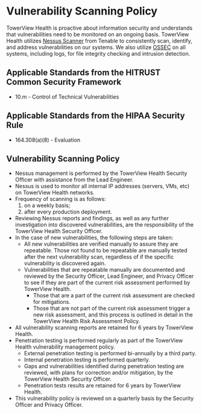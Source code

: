 # Vulnerability Scanning Policy

TowerView Health is proactive about information security and understands that vulnerabilities need to be monitored on an ongoing basis. TowerView Health utilizes [Nessus Scanner](http://www.tenable.com/products/nessus) from Tenable to consistently scan, identify, and address vulnerabilities on our systems. We also utilize [OSSEC](http://www.ossec.net/) on all systems, including logs, for file integrity checking and intrusion detection.

## Applicable Standards from the HITRUST Common Security Framework

* 10.m - Control of Technical Vulnerabilities

## Applicable Standards from the HIPAA Security Rule

* 164.308(a)(8) - Evaluation

## Vulnerability Scanning Policy

* Nessus management is performed by the TowerView Health Security Officer with assistance from the Lead Engineer.
* Nessus is used to monitor all internal IP addresses (servers, VMs, etc) on TowerView Health networks.
* Frequency of scanning is as follows:
	1. on a weekly basis;
	2. after every production deployment.
* Reviewing Nessus reports and findings, as well as any further investigation into discovered vulnerabilities, are the responsibility of the TowerView Health Security Officer.
* In the case of new vulnerabilities, the following steps are taken:
	* All new vulnerabilities are verified manually to assure they are repeatable. Those not found to be repeatable are manually tested after the next vulnerability scan, regardless of if the specific vulnerability is discovered again.
	* Vulnerabilities that are repeatable manually are documented and reviewed by the Security Officer, Lead Engineer, and Privacy Officer to see if they are part of the current risk assessment performed by TowerView Health.
		* Those that are a part of the current risk assessment are checked for mitigations.
		* Those that are not part of the current risk assessment trigger a new risk assessment, and this process is outlined in detail in the TowerView Health Risk Assessment Policy.
* All vulnerability scanning reports are retained for 6 years by TowerView Health.
* Penetration testing is performed regularly as part of the TowerView Health vulnerability management policy.
	* External penetration testing is performed bi-annually by a third party.
	* Internal penetration testing is performed quarterly.
	* Gaps and vulnerabilities identified during penetration testing are reviewed, with plans for correction and/or mitigation, by the TowerView Health Security Officer.
	* Penetration tests results are retained for 6 years by TowerView Health.
* This vulnerability policy is reviewed on a quarterly basis by the Security Officer and Privacy Officer.
